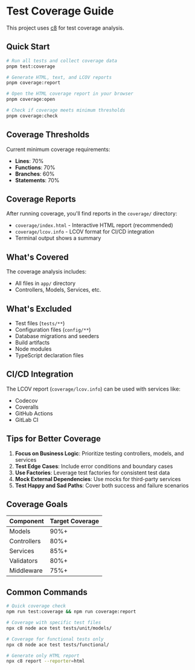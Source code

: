 # Test Coverage Guide

This project uses [c8](https://github.com/bcoe/c8) for test coverage analysis.

## Quick Start

```bash
# Run all tests and collect coverage data
pnpm test:coverage

# Generate HTML, text, and LCOV reports
pnpm coverage:report

# Open the HTML coverage report in your browser
pnpm coverage:open

# Check if coverage meets minimum thresholds
pnpm coverage:check
```

## Coverage Thresholds

Current minimum coverage requirements:
- **Lines**: 70%
- **Functions**: 70%
- **Branches**: 60%
- **Statements**: 70%

## Coverage Reports

After running coverage, you'll find reports in the `coverage/` directory:

- `coverage/index.html` - Interactive HTML report (recommended)
- `coverage/lcov.info` - LCOV format for CI/CD integration
- Terminal output shows a summary

## What's Covered

The coverage analysis includes:
- All files in `app/` directory
- Controllers, Models, Services, etc.

## What's Excluded

- Test files (`tests/**`)
- Configuration files (`config/**`)
- Database migrations and seeders
- Build artifacts
- Node modules
- TypeScript declaration files

## CI/CD Integration

The LCOV report (`coverage/lcov.info`) can be used with services like:
- Codecov
- Coveralls
- GitHub Actions
- GitLab CI

## Tips for Better Coverage

1. **Focus on Business Logic**: Prioritize testing controllers, models, and services
2. **Test Edge Cases**: Include error conditions and boundary cases
3. **Use Factories**: Leverage test factories for consistent test data
4. **Mock External Dependencies**: Use mocks for third-party services
5. **Test Happy and Sad Paths**: Cover both success and failure scenarios

## Coverage Goals

| Component | Target Coverage |
|-----------|----------------|
| Models | 90%+ |
| Controllers | 80%+ |
| Services | 85%+ |
| Validators | 80%+ |
| Middleware | 75%+ |

## Common Commands

```bash
# Quick coverage check
npm run test:coverage && npm run coverage:report

# Coverage with specific test files
npx c8 node ace test tests/unit/models/

# Coverage for functional tests only
npx c8 node ace test tests/functional/

# Generate only HTML report
npx c8 report --reporter=html
```
